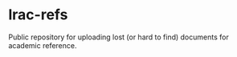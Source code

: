 # lrac-refs
Public repository for uploading lost (or hard to find) documents for academic reference.
